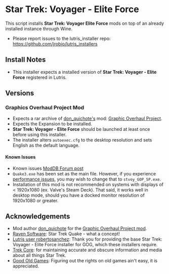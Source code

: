 # Star Trek: Voyager - Elite Force

This script installs **Star Trek: Voyager Elite Force** mods on top of an already installed instance through Wine.

- Please report issues to the lutris_installer repo: https://github.com/jrobio/lutris_installers

## Install Notes

- This installer expects a installed version of **Star Trek: Voyager - Elite Force** registered in Lutris.

## Versions

### Graphics Overhaul Project Mod

- Expects a rar archive of [don_quichote's](https://www.moddb.com/members/don-quichote) mod: [Graphic Overhaul Project](https://www.moddb.com/mods/elite-force-graphic-overhaul-project).
- Expects the Expansion to be installed.
- **Star Trek: Voyager - Elite Force** should be launched at least once before using this installer.
- The installer alters `autoexec.cfg` to the desktop resolution and sets English as the default language.

#### Known Issues

- Known issues [ModDB Forum post](https://www.moddb.com/mods/elite-force-graphic-overhaul-project/forum/thread/known-bugs-and-issues-v090)
- `Quake3.exe` has been set as the main file. However, if you experience [performance issues](https://www.moddb.com/mods/elite-force-graphic-overhaul-project/forum/thread/mod-installation-v090-and-configuration), you may wish to change that to `stvoy_GOP_SP.exe`.
- Installation of this mod is not recommended on systems with displays of < 1920x1080 (ex. Valve's Steam Deck). That said, it works well in desktop mode, should you have a docked monitor resolution of 1920x1080 or greater. 

## Acknowledgements

- Mod author [don_quichote](https://www.moddb.com/members/don-quichote) for the [Graphic Overhaul Project mod](https://www.moddb.com/mods/elite-force-graphic-overhaul-project).
- [Raven Software](https://www.ravensoftware.com/): Star Trek Quake - what a concept!
- [Lutris user robertosanchez](https://lutris.net/games/install/29545/view): Thank you for providing the base Star Trek: Voyager - Elite Force installer for GOG, which these installers require.
- [Trek Core](https://www.trekcore.com/): for maintaining accurate and obscure information and media about all things Star Trek.
- [Good Old Games](https://www.gog.com/en/game/star_trek_starfleet_command_iii): Figuring out the rights on old games ain't easy, it is appreciated.